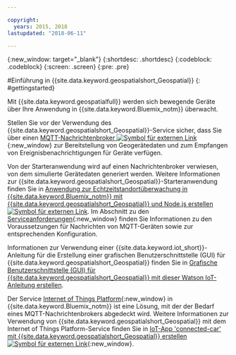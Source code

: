 ```yaml
---

copyright:
  years: 2015, 2018
lastupdated: "2018-06-11"

---
```


<!-- Attribute definitions -->
{:new_window: target="_blank"}
{:shortdesc: .shortdesc}
{:codeblock: .codeblock}
{:screen: .screen}
{:pre: .pre}


#Einführung in {{site.data.keyword.geospatialshort_Geospatial}}
{: #gettingstarted}

Mit {{site.data.keyword.geospatialfull}} werden sich bewegende Geräte über Ihre Anwendung in {{site.data.keyword.Bluemix_notm}} überwacht.

Stellen Sie vor der Verwendung des {{site.data.keyword.geospatialshort_Geospatial}}-Service sicher, dass Sie über einen [MQTT-Nachrichtenbroker ![Symbol für externen Link](../../icons/launch-glyph.svg "Symbol für externen Link")](http://mqtt.org/){:new_window} zur Bereitstellung von Geogerätedaten und zum Empfangen von Ereignisbenachrichtigungen für Geräte verfügen.

Von der Starteranwendung wird auf einen Nachrichtenbroker verwiesen, von dem simulierte Gerätedaten generiert werden. Weitere Informationen zur {{site.data.keyword.geospatialshort_Geospatial}}-Starteranwendung finden Sie in [Anwendung zur Echtzeitstandortüberwachung in {{site.data.keyword.Bluemix_notm}} mit {{site.data.keyword.geospatialshort_Geospatial}} und Node.js erstellen ![Symbol für externen Link](../../icons/launch-glyph.svg "Symbol für externen Link")](https://developer.ibm.com/streamsdev/docs/build-real-time-location-monitoring-application-ibm-cloud-geospatial-analytics-node-js/). Im Abschnitt zu den [Serviceanforderungen](/docs/services/geospatial/requirements.html){:new_window} finden Sie Informationen zu den Voraussetzungen für Nachrichten von MQTT-Geräten sowie zur entsprechenden Konfiguration.

Informationen zur Verwendung einer {{site.data.keyword.iot_short}}-Anleitung für die Erstellung einer grafischen Benutzerschnittstelle (GUI) für {{site.data.keyword.geospatialshort_Geospatial}} finden Sie in [Grafische Benutzerschnittstelle (GUI) für {{site.data.keyword.geospatialshort_Geospatial}} mit dieser Watson IoT-Anleitung erstellen](https://www.ibm.com/blogs/bluemix/2017/03/whip-gui-geospatial-analytics-watson-iot-recipe/).

Der Service [Internet of Things Platform](https://console.bluemix.net/catalog/services/internet-of-things-platform/){:new_window} in {{site.data.keyword.Bluemix_notm}} ist eine Lösung, mit der der Bedarf eines MQTT-Nachrichtenbrokers abgedeckt wird. Weitere Informationen zur Verwendung von {{site.data.keyword.geospatialshort_Geospatial}} mit dem Internet of Things Platform-Service finden Sie in [IoT-App 'connected-car' mit {{site.data.keyword.geospatialshort_Geospatial}} erstellen![Symbol für externen Link](../../icons/launch-glyph.svg "Symbol für externen Link")](http://www.ibm.com/developerworks/mobile/library/mo-connectedcar-app/index.html){:new_window}.
